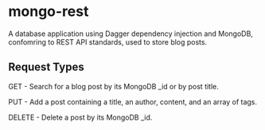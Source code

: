 # mongo-rest
A database application using Dagger dependency injection and MongoDB, confomring to REST API standards, used to store blog posts.
## Request Types
GET - Search for a blog post by its MongoDB _id or by post title.

PUT - Add a post containing a title, an author, content, and an array of tags.

DELETE - Delete a post by its MongoDB _id.
